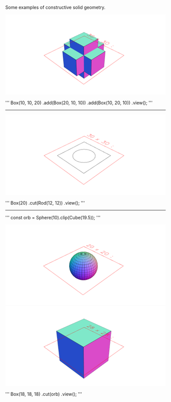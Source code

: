 Some examples of constructive solid geometry.

![Image](csg.md.1.png)

'''
Box(10, 10, 20)
.add(Box(20, 10, 10))
.add(Box(10, 20, 10))
.view();
'''

---

![Image](csg.md.2.png)

'''
Box(20)
.cut(Rod(12, 12))
.view();
'''

---

'''
const orb = Sphere(10).clip(Cube(19.5));
'''

![Image](csg.md.3.png)
![Image](csg.md.4.png)

'''
Box(18, 18, 18)
.cut(orb)
.view();
'''
